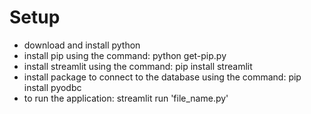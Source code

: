 # Setup
- download and install python
- install pip using the command: python get-pip.py
- install streamlit using the command: pip install streamlit
- install package to connect to the database using the command: pip install pyodbc
- to run the application: streamlit run 'file_name.py'
